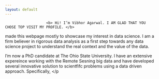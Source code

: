 ```yaml
---
layout: default
---
```


                       <b> Hi! I’m Vibhor Agarwal. I AM GLAD THAT YOU CHOSE TOP VISIT MY PROFILE. </b>

made this webpage mostly to showcase my interest in data science. I am a firm believer in rigorous data analysis as a first step towards any data science project to understand the real context and the value of the data.
        
I’m now a PhD candidate at The Ohio State University. I have an extensive expereince working with the Remote Sesning big data and have developed several innovative solution to scientfifc problems using a data driven approach. Specifically, </p

